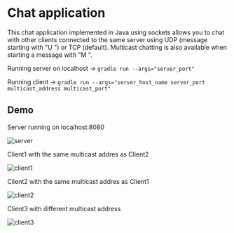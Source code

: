 Chat application
===

This chat application implemented in Java using sockets allows you to chat with other clients connected to the same server using UDP (message starting with "U ") or TCP (default).
Multicast chatting is also available when starting a message with "M ".

Running server on localhost -> `gradle run --args="server_port"`

Running client -> `gradle run --args="server_host_name server_port multicast_address multicast_port"`

Demo
---

Server running on localhost:8080

![server](https://i.imgur.com/aqBhloX.png)

Client1 with the same multicast addres as Client2

![client1](https://i.imgur.com/4hEN04x.png)

Client2 with the same multicast addres as Client1

![client2](https://i.imgur.com/PBaPLgm.png)

Client3 with different multicast address

![client3](https://i.imgur.com/fGKfFRC.png)
